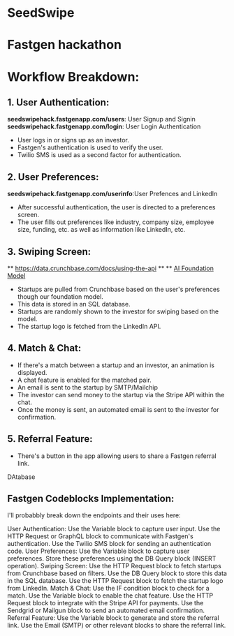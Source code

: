 # SeedSwipe
# Fastgen hackathon


# Workflow Breakdown:
## **1. User Authentication:**
**seedswipehack.fastgenapp.com/users**: User Signup and Signin
**seedswipehack.fastgenapp.com/login**: User Login Authentication
- User logs in or signs up as an investor.
- Fastgen's authentication is used to verify the user.
- Twilio SMS is used as a second factor for authentication.

## **2. User Preferences:**
**seedswipehack.fastgenapp.com/userinfo**:User Prefences and LinkedIn
- After successful authentication, the user is directed to a preferences screen.
- The user fills out preferences like industry, company size, employee size, funding, etc. as well as information like LinkedIn, etc.

## **3. Swiping Screen:**
** https://data.crunchbase.com/docs/using-the-api **
** [AI Foundation Model](https://github.com/nkoorty/SeedSwipe/tree/main/ReccomendationModel)
- Startups are pulled from Crunchbase based on the user's preferences though our foundation model.
 - This data is stored in an SQL database.
- Startups are randomly shown to the investor for swiping based on the model.
- The startup logo is fetched from the LinkedIn API.
  
## **4. Match & Chat:**
- If there's a match between a startup and an investor, an animation is displayed.
- A chat feature is enabled for the matched pair.
- An email is sent to the startup by SMTP/Mailchip
- The investor can send money to the startup via the Stripe API within the chat.
- Once the money is sent, an automated email is sent to the investor for confirmation.
  
## **5. Referral Feature:**
- There's a button in the app allowing users to share a Fastgen referral link.


DAtabase



## Fastgen Codeblocks Implementation:

I'll probabbly break down the endpoints and their uses here:

User Authentication:
Use the Variable block to capture user input.
Use the HTTP Request or GraphQL block to communicate with Fastgen's authentication.
Use the Twilio SMS block for sending an authentication code.
User Preferences:
Use the Variable block to capture user preferences.
Store these preferences using the DB Query block (INSERT operation).
Swiping Screen:
Use the HTTP Request block to fetch startups from Crunchbase based on filters.
Use the DB Query block to store this data in the SQL database.
Use the HTTP Request block to fetch the startup logo from LinkedIn.
Match & Chat:
Use the IF condition block to check for a match.
Use the Variable block to enable the chat feature.
Use the HTTP Request block to integrate with the Stripe API for payments.
Use the Sendgrid or Mailgun block to send an automated email confirmation.
Referral Feature:
Use the Variable block to generate and store the referral link.
Use the Email (SMTP) or other relevant blocks to share the referral link.
